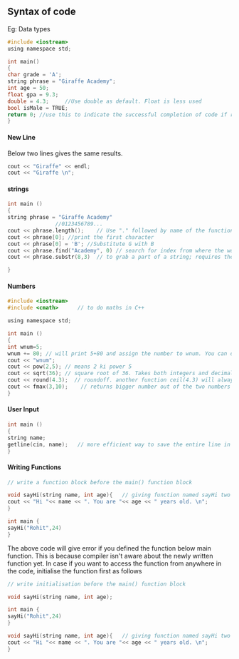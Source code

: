 ## Syntax of code

Eg: Data types

```c
#include <iostream>
using namespace std;

int main()
{
char grade = 'A';
string phrase = "Giraffe Academy";
int age = 50;
float gpa = 9.3;
double = 4.3;     //Use double as default. Float is less used
bool isMale = TRUE;
return 0; //use this to indicate the successful completion of code if running on commandline. Read more here: https://stackoverflow.com/questions/20919733/what-is-the-significance-of-return-0-in-c-and-c
}
```
#### New Line

Below two lines gives the same results.
```c
cout << "Giraffe" << endl;
cout << "Giraffe \n";
```

#### strings

```c
int main ()
{
string phrase = "Giraffe Academy"
               //0123456789...
cout << phrase.length();    // Use "." followed by name of the function (Length here)
cout << phrase[0]; //print the first character
cout << phrase[0] = 'B'; //Substitute G with B
cout << phrase.find("Academy", 0) // search for index from where the word accademy occurs (which returns 8 here). 0 represents to start the search from the 0th index (i.e. starting of the string)
cout << phrase.substr(8,3)  // to grab a part of a string; requires the index position (say 8 here) and length of the substring that needs to be extracted (3 characters here).

}
```

#### Numbers

```c
#include <iostream>
#include <cmath>      // to do maths in C++

using namespace std;

int main ()
{
int wnum=5;
wnum += 80; // will print 5+80 and assign the number to wnum. You can do *=, -=, /= etc.
cout << "wnum";
cout << pow(2,5); // means 2 ki power 5
cout << sqrt(36); // square root of 36. Takes both integers and decimals.
cout << round(4.3);  // roundoff. another function ceil(4.3) will always round-up towards higher number i.e. 5 and floor(4.3) will always round-up towards a lower number (4 here).
cout << fmax(3,10);    // returns bigger number out of the two numbers
}
```

#### User Input

```c
int main ()
{
string name;
getline(cin, name);   // more efficient way to save the entire line in form of strings in C++ from console
}
```
#### Writing Functions

```c
// write a function block before the main() function block

void sayHi(string name, int age){   // giving function named sayHi two parameters
cout << "Hi "<< name << ". You are "<< age << " years old. \n";
}

int main {
sayHi("Rohit",24)
}
```

The above code will give error if you defined the function below main function. This is because compiler isn't aware about the newly written function yet. In case if you want to access the function from anywhere in the code, initialise the function first as follows

```c
// write initialisation before the main() function block

void sayHi(string name, int age);

int main {
sayHi("Rohit",24)
}

void sayHi(string name, int age){   // giving function named sayHi two parameters
cout << "Hi "<< name << ". You are "<< age << " years old. \n";
}

```



